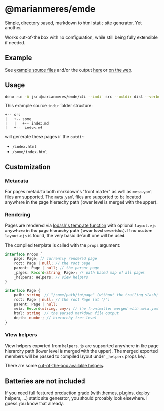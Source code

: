 # @marianmeres/emde

Simple, directory based, markdown to html static site generator. Yet another.

Works out-of-the box with no configuration, while still being fully extensible 
if needed.

## Example

See [example source files](./example/src/) and/or the output [here](./example/dist/) or [on the web](https://emde.meres.sk).

## Usage

```sh
deno run -A jsr:@marianmeres/emde/cli --indir src --outdir dist --verbose
```

This example source `indir` folder structure:
```
+-- src
|   +-- some
|   |   +-- index.md
|   +--  index.md
```
will generate these pages in the `outdir`:
- `/index.html`
- `/some/index.html`

## Customization

### Metadata

For pages metadata both markdown's "front matter" as well as `meta.yaml` files are supported. The `meta.yaml` files are supported to be located anywhere in the page hierarchy path (lower level is merged with the upper).

### Rendering

Pages are rendered via [lodash's template function](https://lodash.com/docs/4.17.15#template) with optional `layout.ejs` anywhere in the page hierarchy path (lower level overrides). If no custom `layout.ejs` is found, the very basic default one will be used.

The compiled template is called with the `props` argument:

```ts
interface Props {
    page: Page; // currently rendered page
    root: Page | null; // the root page
    parent: Page | null; // the parent page
    _pages: Record<string, Page>; // path based map of all pages
    _helpers: Helpers; // view helpers
}

interface Page {
    path: string; // "/some/path/to/page" (without the trailing slash)
    root: Page | null; // the root Page (at "/")
    parent: Page | null;
    meta: Record<string, any>; // the frontmatter merged with meta.yaml
    html: string; // the parsed markdown file output
    depth: number; // hierarchy tree level
}
```

### View helpers

View helpers exported from `helpers.js` are supported anywhere in the page hierarchy path (lower level is merged with the upper). The merged exported members will
be passed to compiled layout under `_helpers` props key.

There are some [out-of-the-box available helpers](./src/template-helpers/).

## Batteries are not included

If you need full featured production grade (with themes, plugins, deploy helpers, ...) static site generator, you should probably look elsewhere. I guess you know that already.